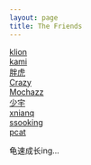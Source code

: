 ```yaml
---
layout: page
title: The Friends
---
```


<a href="https://klionsec.github.io/" target="_blank">klion</a><br>
<a href="https://kamisec.github.io/" target="_blank">kami</a><br>
<a href="http://www.cnblogs.com/test404/" target="_blank">胖虎</a><br>
<a href="https://www.cra2y.cn/" target="_blank">Crazy</a><br>
<a href="https://mochazz.oschina.io/" target="_blank">Mochazz</a><br>
<a href="https://www.90xss.cn/" target="_blank">少宇</a><br>
<a href="https://xnianq.cn/" target="_blank">xnianq</a><br>
<a href="http://www.cnblogs.com/ssooking/" target="_blank">ssooking</a><br>
<a href="http://www.cnblogs.com/pcat/" target="_blank">pcat</a><br>

龟速成长ing...

